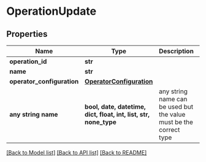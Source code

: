 # OperationUpdate


## Properties
Name | Type | Description | Notes
------------ | ------------- | ------------- | -------------
**operation_id** | **str** |  | 
**name** | **str** |  | 
**operator_configuration** | [**OperatorConfiguration**](OperatorConfiguration.md) |  | 
**any string name** | **bool, date, datetime, dict, float, int, list, str, none_type** | any string name can be used but the value must be the correct type | [optional]

[[Back to Model list]](../README.md#documentation-for-models) [[Back to API list]](../README.md#documentation-for-api-endpoints) [[Back to README]](../README.md)


